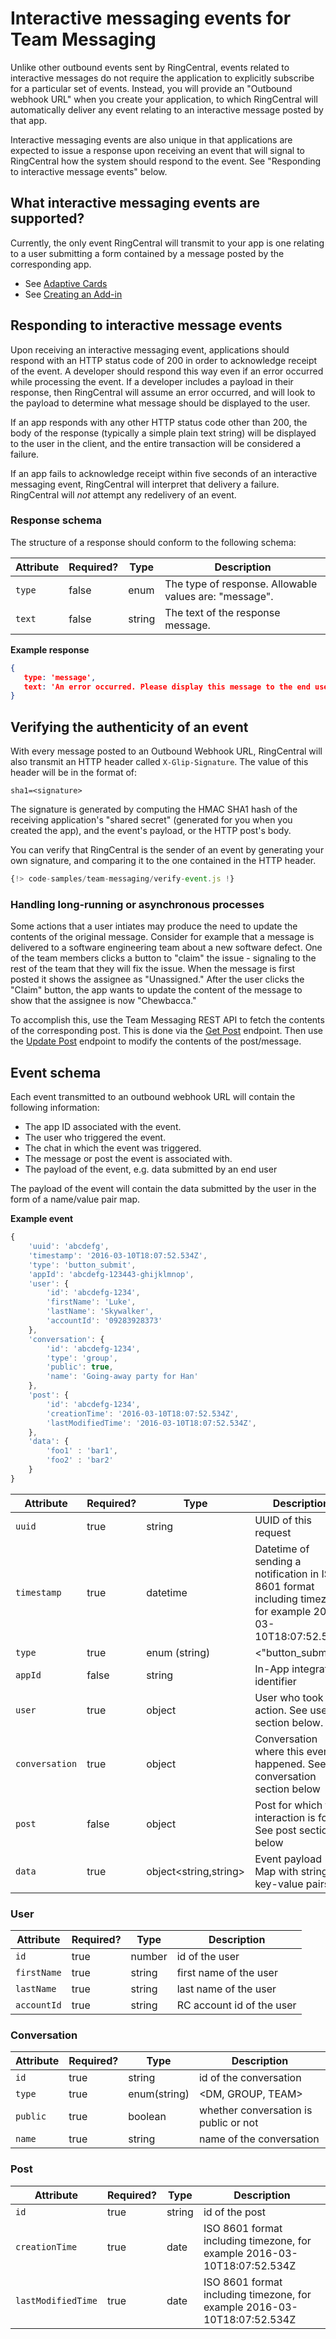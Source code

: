 # Interactive messaging events for Team Messaging

Unlike other outbound events sent by RingCentral, events related to interactive messages do not require the application to explicitly subscribe for a particular set of events. Instead, you will provide an "Outbound webhook URL" when you create your application, to which RingCentral will automatically deliver any event relating to an interactive message posted by that app. 

Interactive messaging events are also unique in that applications are expected to issue a response upon receiving an event that will signal to RingCentral how the system should respond to the event. See "Responding to interactive message events" below. 

## What interactive messaging events are supported?

Currently, the only event RingCentral will transmit to your app is one relating to a user submitting a form contained by a message posted by the corresponding app. 

* See [Adaptive Cards](../../adaptive-cards/)
* See [Creating an Add-in](../../add-ins/creation/)

## Responding to interactive message events

Upon receiving an interactive messaging event, applications should respond with an HTTP status code of 200 in order to acknowledge receipt of the event. A developer should respond this way even if an error occurred while processing the event. If a developer includes a payload in their response, then RingCentral will assume an error occurred, and will look to the payload to determine what message should be displayed to the user. 

If an app responds with any other HTTP status code other than 200, the body of the response (typically a simple plain text string) will be displayed to the user in the client, and the entire transaction will be considered a failure. 

If an app fails to acknowledge receipt within five seconds of an interactive messaging event, RingCentral will interpret that delivery a failure. RingCentral will *not* attempt any redelivery of an event. 

### Response schema

The structure of a response should conform to the following schema:

| Attribute | Required? | Type | Description |
|-|-|-|-|
| `type` | false | enum | The type of response. Allowable values are:  "message". |
| `text` | false | string | The text of the response message. | 

**Example response**

```json
{
   type: 'message',
   text: 'An error occurred. Please display this message to the end user.'
}
```

<!--
**Example error as seen within the client**

!!! danger "TODO - insert a screenshot of what an error message will look like"
-->

## Verifying the authenticity of an event

With every message posted to an Outbound Webhook URL, RingCentral will also transmit an HTTP header called `X-Glip-Signature`. The value of this header will be in the format of:

    sha1=<signature>
	
The signature is generated by computing the HMAC SHA1 hash of the receiving application's "shared secret" (generated for you when you created the app), and the event's payload, or the HTTP post's body.

You can verify that RingCentral is the sender of an event by generating your own signature, and comparing it to the one contained in the HTTP header. 

```js
{!> code-samples/team-messaging/verify-event.js !}
```

### Handling long-running or asynchronous processes

Some actions that a user intiates may produce the need to update the contents of the original message. Consider for example that a message is delivered to a software engineering team about a new software defect. One of the team members clicks a button to "claim" the issue - signaling to the rest of the team that they will fix the issue. When the message is first posted it shows the assignee as "Unassigned." After the user clicks the "Claim" button, the app wants to update the content of the message to show that the assignee is now "Chewbacca."

To accomplish this, use the Team Messaging REST API to fetch the contents of the corresponding post. This is done via the [Get Post](https://developers.ringcentral.com/api-reference/Posts/readGlipPost) endpoint. Then use the [Update Post](https://developers.ringcentral.com/api-reference/Posts/patchGlipPost) endpoint to modify the contents of the post/message. 

## Event schema

Each event transmitted to an outbound webhook URL will contain the following information:

* The app ID associated with the event. 
* The user who triggered the event.
* The chat in which the event was triggered.
* The message or post the event is associated with. 
* The payload of the event, e.g. data submitted by an end user

The payload of the event will contain the data submitted by the user in the form of a name/value pair map.

**Example event**

```js
{
    'uuid': 'abcdefg',
    'timestamp': '2016-03-10T18:07:52.534Z',
    'type': 'button_submit',
    'appId': 'abcdefg-123443-ghijklmnop',
    'user': {
        'id': 'abcdefg-1234',
		'firstName': 'Luke',
		'lastName': 'Skywalker',
		'accountId': '09283928373'
    },
	'conversation': {
        'id': 'abcdefg-1234',
        'type': 'group',
        'public': true,
        'name': 'Going-away party for Han'
	},
	'post': {
        'id': 'abcdefg-1234',
        'creationTime': '2016-03-10T18:07:52.534Z',
        'lastModifiedTime': '2016-03-10T18:07:52.534Z',
	},
	'data': {
	    'foo1' : 'bar1',
	    'foo2' : 'bar2'
	}
}
```

| Attribute | Required? | Type | Description |
|-|-|-|-|
| `uuid` | true | string | UUID of this request |
| `timestamp` | true | datetime | Datetime of sending a notification in ISO 8601 format including timezone, for example 2016-03-10T18:07:52.534Z |
| `type` | true | enum (string) | <"button_submit"> |
| `appId` | false | string | In-App integration identifier |
| `user` | true | object | User who took this action. See user section below. |
| `conversation` | true | object | Conversation where this event happened. See conversation section below | 
| `post` | false | object	| Post for which this interaction is for. See post section below
| `data` | true | object<string,string> | Event payload ( flat Map with string key-value pairs)

### User 

| Attribute | Required? | Type | Description |
|-|-|-|-|
| `id` | true | number | id of the user |
| `firstName` | true | string | first name of the user |
| `lastName` | true | string | last name of the user |
| `accountId` | true | string | RC account id of the user |

### Conversation 

| Attribute | Required? | Type | Description |
|-|-|-|-|
| `id` | true | string | id of the conversation |
| `type` | true | enum(string) | <DM, GROUP, TEAM> |
| `public` | true | boolean | whether conversation is public or not |
| `name` | true | string | name of the conversation |

### Post

| Attribute | Required? | Type | Description |
|-|-|-|-|
| `id` | true | string | id of the post |
| `creationTime` | true | date | ISO 8601 format including timezone, for example 2016-03-10T18:07:52.534Z |
| `lastModifiedTime` | true | date | ISO 8601 format including timezone, for example 2016-03-10T18:07:52.534Z |


